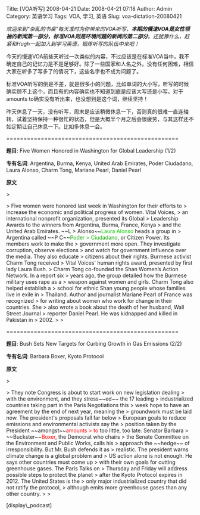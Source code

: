 Title: [VOA听写] 2008-04-21
Date: 2008-04-21 07:18
Author: Admin
Category: 英语学习
Tags: VOA, 学习, 英语
Slug: voa-dictation-20080421

*欢迎来到“杂乱的书桌”每天准时为你带来的VOA听写，**本期的慢速VOA是女性领袖的新闻第一部分，标准VOA则是环境问题的新闻的第二部分**。还犹豫什么，赶紧和Hugh一起加入到学习英语，锻炼听写的队伍中来吧！*

</p>

今天的慢速VOA前些天听过一次类似的内容，不过应该是在标准VOA当中，我不确定自己的记忆力是不是足够好。除了一些国家和人名之外，没有任何困难，相信大家在听多了写多了的情况下，这些名字也不成为问题了。

</p>

标准VOA听写的倒是不差，就是很多小的问题，比如单词的大小写，听写的时候确实顾不上这个，而且有的内容确实也不知道到底是应该大写还是小写。对于amounts
to确实没有听出来，也没想到是这个词，继续坚持！

</p>

昨天休息了一天，没有听写，周末是应该稍微休息一下，否则真的很难一直连轴转，试着坚持保持一种很忙的状态，但是大概半个月之后会很疲劳，与其这样还不如定期让自己休息一下。比如多休息一会。

</p>
==================================================

**题目**: Five Women Honored in Washington for Global Leadership (1/2)

</p>

**专有名词**: Argentina, Burma, Kenya, United Arab Emirates, Poder
Ciudadano, Laura Alonso, Charm Tong, Mariane Pearl, Daniel Pearl

</p>

**原文**

<p>
> </p>
> Five women were honored last week in Washington for their efforts to
> increase the economic and political progress of women. Vital Voices,
> an international nonprofit organization, presented its Global
> Leadership Awards to the winners from Argentina, Burma, France, Kenya
> and the United Arab Emirates. ~~L
> Alonso~~<font color="red&quot;">Laura Alonso</font> heads a group in
> Argentina called ~~P C~~<font color="read&quot;">Poder
> Ciudadano</font>, or Citizen Power. Its members work to make the
> government more open. They investigate corruption, observe elections
> and watch for government influence over the media. They also educate
> citizens about their rights. Burmese activist Charm Tong received
> Vital Voices' human rights award, presented by first lady Laura Bush.
> Charm Tong co-founded the Shan Women’s Action Network. In a report six
> years ago, the group detailed how the Burmese military uses rape as a
> weapon against women and girls. Charm Tong also helped establish a
> school for ethnic Shan young people whose families live in exile in
> Thailand. Author and journalist Mariane Pearl of France was recognized
> for writing about women who work for change in their countries. She
> also wrote a book about the death of her husband, Wall Street Journal
> reporter Daniel Pearl. He was kidnapped and killed in Pakistan in
> 2002.
>
> <p>

</p>
==================================================

**题目**: Bush Sets New Targets for Curbing Growth in Gas Emissions
(2/2)

</p>

**专有名词**: Barbara Boxer, Kyoto Protocol

</p>

**原文**

<p>
> </p>
> They note Congress is about to start work on new legislation dealing
> with the environment, and they stress~~ed~~ the 17 leading
> industrialized countries taking part in the Paris Negotiations this
> week hope to have an agreement by the end of next year, meaning the
> groundwork must be laid now. The president's proposals fall far below
> European goals to reduce emissions and environmental activists say the
> position taken by the President ~~amongst~~<font color="red">amounts
> to</font> too little, too late. Senator Barbara
> ~~Buckster~~<font color="red">Boxer</font>, the Democrat who chairs
> the Senate Committee on the Environment and Public Works, calls his
> approach the ~~hedge~~ of irresponsibility. But Mr. Bush defends it as
> realistic. The president warns climate change is a global problem and
> US action alone is not enough. He says other countries must come up
> with their own goals for cutting greenhouse gases. The Paris Talks on
> Thursday and Friday will address possible steps to protect the planet
> after the Kyoto Protocol expires in 2012. The United States is the
> only major industrialized country that did not ratify the protocol,
> although emits more greenhouse gases than any other country.
>
> <p>

</p>
[display\_podcast]
